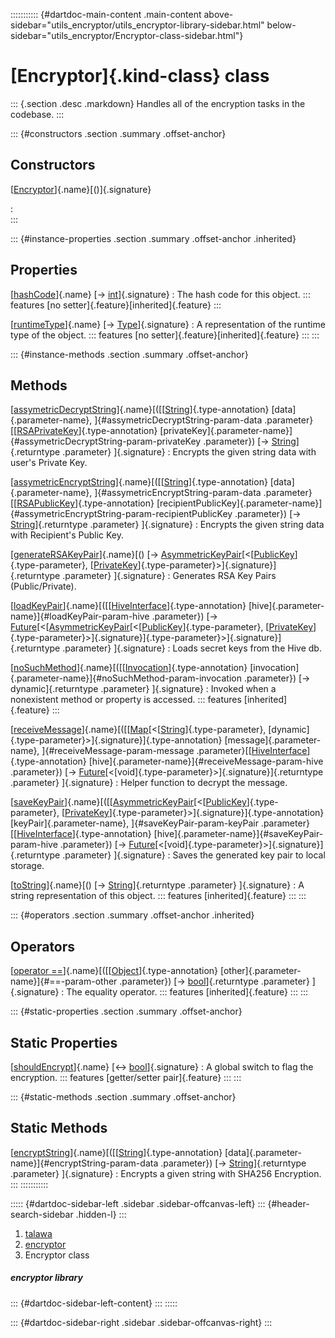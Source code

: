 ::::::::::: {#dartdoc-main-content .main-content above-sidebar="utils_encryptor/utils_encryptor-library-sidebar.html" below-sidebar="utils_encryptor/Encryptor-class-sidebar.html"}
<div>

# [Encryptor]{.kind-class} class

</div>

::: {.section .desc .markdown}
Handles all of the encryption tasks in the codebase.
:::

::: {#constructors .section .summary .offset-anchor}
## Constructors

[[Encryptor](../utils_encryptor/Encryptor/Encryptor.html)]{.name}[()]{.signature}

:   
:::

::: {#instance-properties .section .summary .offset-anchor .inherited}
## Properties

[[hashCode](https://api.flutter.dev/flutter/dart-core/Object/hashCode.html)]{.name} [→ [int](https://api.flutter.dev/flutter/dart-core/int-class.html)]{.signature}
:   The hash code for this object.
    ::: features
    [no setter]{.feature}[inherited]{.feature}
    :::

[[runtimeType](https://api.flutter.dev/flutter/dart-core/Object/runtimeType.html)]{.name} [→ [Type](https://api.flutter.dev/flutter/dart-core/Type-class.html)]{.signature}
:   A representation of the runtime type of the object.
    ::: features
    [no setter]{.feature}[inherited]{.feature}
    :::
:::

::: {#instance-methods .section .summary .offset-anchor}
## Methods

[[assymetricDecryptString](../utils_encryptor/Encryptor/assymetricDecryptString.html)]{.name}[([[[String](https://api.flutter.dev/flutter/dart-core/String-class.html)]{.type-annotation} [data]{.parameter-name}, ]{#assymetricDecryptString-param-data .parameter}[[[RSAPrivateKey](https://pub.dev/documentation/pointycastle/3.9.1/pointycastle/RSAPrivateKey-class.html)]{.type-annotation} [privateKey]{.parameter-name}]{#assymetricDecryptString-param-privateKey .parameter}) [→ [String](https://api.flutter.dev/flutter/dart-core/String-class.html)]{.returntype .parameter} ]{.signature}
:   Encrypts the given string data with user\'s Private Key.

[[assymetricEncryptString](../utils_encryptor/Encryptor/assymetricEncryptString.html)]{.name}[([[[String](https://api.flutter.dev/flutter/dart-core/String-class.html)]{.type-annotation} [data]{.parameter-name}, ]{#assymetricEncryptString-param-data .parameter}[[[RSAPublicKey](https://pub.dev/documentation/pointycastle/3.9.1/pointycastle/RSAPublicKey-class.html)]{.type-annotation} [recipientPublicKey]{.parameter-name}]{#assymetricEncryptString-param-recipientPublicKey .parameter}) [→ [String](https://api.flutter.dev/flutter/dart-core/String-class.html)]{.returntype .parameter} ]{.signature}
:   Encrypts the given string data with Recipient\'s Public Key.

[[generateRSAKeyPair](../utils_encryptor/Encryptor/generateRSAKeyPair.html)]{.name}[() [→ [AsymmetricKeyPair](https://pub.dev/documentation/pointycastle/3.9.1/pointycastle/AsymmetricKeyPair-class.html)[\<[[PublicKey](https://pub.dev/documentation/pointycastle/3.9.1/pointycastle/PublicKey-class.html)]{.type-parameter}, [[PrivateKey](https://pub.dev/documentation/pointycastle/3.9.1/pointycastle/PrivateKey-class.html)]{.type-parameter}\>]{.signature}]{.returntype .parameter} ]{.signature}
:   Generates RSA Key Pairs (Public/Private).

[[loadKeyPair](../utils_encryptor/Encryptor/loadKeyPair.html)]{.name}[([[[HiveInterface](https://pub.dev/documentation/hive/2.2.3/hive/HiveInterface-class.html)]{.type-annotation} [hive]{.parameter-name}]{#loadKeyPair-param-hive .parameter}) [→ [Future](https://api.flutter.dev/flutter/dart-core/Future-class.html)[\<[[AsymmetricKeyPair](https://pub.dev/documentation/pointycastle/3.9.1/pointycastle/AsymmetricKeyPair-class.html)[\<[[PublicKey](https://pub.dev/documentation/pointycastle/3.9.1/pointycastle/PublicKey-class.html)]{.type-parameter}, [[PrivateKey](https://pub.dev/documentation/pointycastle/3.9.1/pointycastle/PrivateKey-class.html)]{.type-parameter}\>]{.signature}]{.type-parameter}\>]{.signature}]{.returntype .parameter} ]{.signature}
:   Loads secret keys from the Hive db.

[[noSuchMethod](https://api.flutter.dev/flutter/dart-core/Object/noSuchMethod.html)]{.name}[([[[Invocation](https://api.flutter.dev/flutter/dart-core/Invocation-class.html)]{.type-annotation} [invocation]{.parameter-name}]{#noSuchMethod-param-invocation .parameter}) [→ dynamic]{.returntype .parameter} ]{.signature}
:   Invoked when a nonexistent method or property is accessed.
    ::: features
    [inherited]{.feature}
    :::

[[receiveMessage](../utils_encryptor/Encryptor/receiveMessage.html)]{.name}[([[[Map](https://api.flutter.dev/flutter/dart-core/Map-class.html)[\<[[String](https://api.flutter.dev/flutter/dart-core/String-class.html)]{.type-parameter}, [dynamic]{.type-parameter}\>]{.signature}]{.type-annotation} [message]{.parameter-name}, ]{#receiveMessage-param-message .parameter}[[[HiveInterface](https://pub.dev/documentation/hive/2.2.3/hive/HiveInterface-class.html)]{.type-annotation} [hive]{.parameter-name}]{#receiveMessage-param-hive .parameter}) [→ [Future](https://api.flutter.dev/flutter/dart-core/Future-class.html)[\<[void]{.type-parameter}\>]{.signature}]{.returntype .parameter} ]{.signature}
:   Helper function to decrypt the message.

[[saveKeyPair](../utils_encryptor/Encryptor/saveKeyPair.html)]{.name}[([[[AsymmetricKeyPair](https://pub.dev/documentation/pointycastle/3.9.1/pointycastle/AsymmetricKeyPair-class.html)[\<[[PublicKey](https://pub.dev/documentation/pointycastle/3.9.1/pointycastle/PublicKey-class.html)]{.type-parameter}, [[PrivateKey](https://pub.dev/documentation/pointycastle/3.9.1/pointycastle/PrivateKey-class.html)]{.type-parameter}\>]{.signature}]{.type-annotation} [keyPair]{.parameter-name}, ]{#saveKeyPair-param-keyPair .parameter}[[[HiveInterface](https://pub.dev/documentation/hive/2.2.3/hive/HiveInterface-class.html)]{.type-annotation} [hive]{.parameter-name}]{#saveKeyPair-param-hive .parameter}) [→ [Future](https://api.flutter.dev/flutter/dart-core/Future-class.html)[\<[void]{.type-parameter}\>]{.signature}]{.returntype .parameter} ]{.signature}
:   Saves the generated key pair to local storage.

[[toString](https://api.flutter.dev/flutter/dart-core/Object/toString.html)]{.name}[() [→ [String](https://api.flutter.dev/flutter/dart-core/String-class.html)]{.returntype .parameter} ]{.signature}
:   A string representation of this object.
    ::: features
    [inherited]{.feature}
    :::
:::

::: {#operators .section .summary .offset-anchor .inherited}
## Operators

[[operator ==](https://api.flutter.dev/flutter/dart-core/Object/operator_equals.html)]{.name}[([[[Object](https://api.flutter.dev/flutter/dart-core/Object-class.html)]{.type-annotation} [other]{.parameter-name}]{#==-param-other .parameter}) [→ [bool](https://api.flutter.dev/flutter/dart-core/bool-class.html)]{.returntype .parameter} ]{.signature}
:   The equality operator.
    ::: features
    [inherited]{.feature}
    :::
:::

::: {#static-properties .section .summary .offset-anchor}
## Static Properties

[[shouldEncrypt](../utils_encryptor/Encryptor/shouldEncrypt.html)]{.name} [↔ [bool](https://api.flutter.dev/flutter/dart-core/bool-class.html)]{.signature}
:   A global switch to flag the encryption.
    ::: features
    [getter/setter pair]{.feature}
    :::
:::

::: {#static-methods .section .summary .offset-anchor}
## Static Methods

[[encryptString](../utils_encryptor/Encryptor/encryptString.html)]{.name}[([[[String](https://api.flutter.dev/flutter/dart-core/String-class.html)]{.type-annotation} [data]{.parameter-name}]{#encryptString-param-data .parameter}) [→ [String](https://api.flutter.dev/flutter/dart-core/String-class.html)]{.returntype .parameter} ]{.signature}
:   Encrypts a given string with SHA256 Encryption.
:::
:::::::::::

::::: {#dartdoc-sidebar-left .sidebar .sidebar-offcanvas-left}
::: {#header-search-sidebar .hidden-l}
:::

1.  [talawa](../index.html)
2.  [encryptor](../utils_encryptor/)
3.  Encryptor class

##### encryptor library

::: {#dartdoc-sidebar-left-content}
:::
:::::

::: {#dartdoc-sidebar-right .sidebar .sidebar-offcanvas-right}
:::
